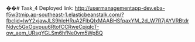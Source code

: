 ��#   T a s k _ 4 
 
Deployed link: http://usermanagementapp-dev.eba-f5w3tmip.ap-southeast-1.elasticbeanstalk.com/?fbclid=IwY2xjawJLS9hleHRuA2FlbQIxMAABHSfpaxYM_2d_W7R7jAYVRBtdrNdyc5GxOqvpuu6RtofCCRweCpjqIcT-ow_aem_URsgYGLSm6hfNe0vm5WpBQ
